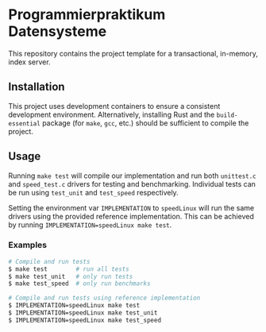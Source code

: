 # Programmierpraktikum Datensysteme

This repository contains the project template for a transactional, in-memory, index server.

## Installation

This project uses development containers to ensure a consistent development environment. Alternatively, installing Rust and the `build-essential` package (for `make`, `gcc`, etc.) should be sufficient to compile the project.

## Usage

Running `make test` will compile our implementation and run both `unittest.c` and `speed_test.c` drivers for testing and benchmarking. Individual tests can be run using `test_unit` and `test_speed` respectively.

Setting the environment var `IMPLEMENTATION` to `speedLinux` will run the same drivers using the provided reference implementation. This can be achieved by running `IMPLEMENTATION=speedLinux make test`.

### Examples

```bash
# Compile and run tests
$ make test        # run all tests
$ make test_unit   # only run tests
$ make test_speed  # only run benchmarks

# Compile and run tests using reference implementation
$ IMPLEMENTATION=speedLinux make test
$ IMPLEMENTATION=speedLinux make test_unit
$ IMPLEMENTATION=speedLinux make test_speed
```
